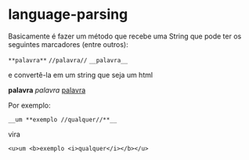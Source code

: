 language-parsing
================

Basicamente é fazer um método que recebe uma String que pode ter os seguintes marcadores (entre outros):

`**palavra**`
`//palavra//`
`__palavra__`

e convertê-la em um string que seja um html

  <b>palavra</b>
	<i>palavra</i>
	<u>palavra</u>

Por exemplo:

	__um **exemplo //qualquer//**__

vira

	<u>um <b>exemplo <i>qualquer</i></b></u>
